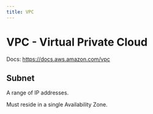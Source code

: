 ```yaml
---
title: VPC
---
```


# VPC - Virtual Private Cloud

Docs: https://docs.aws.amazon.com/vpc

## Subnet

A range of IP addresses.

Must reside in a single Availability Zone.

